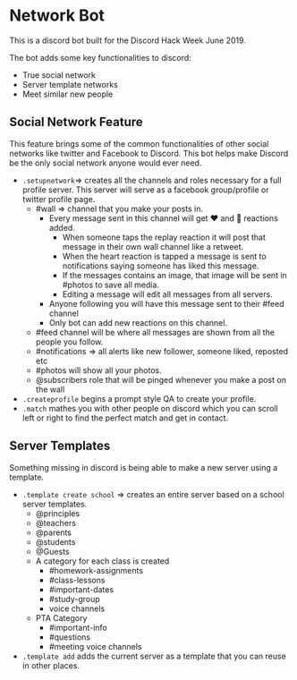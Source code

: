 # Network Bot

This is a discord bot built for the Discord Hack Week June 2019.

The bot adds some key functionalities to discord:

- True social network
- Server template networks
- Meet similar new people

## Social Network Feature

This feature brings some of the common functionalities of other social networks like twitter and Facebook to Discord. This bot helps make Discord be the only social network anyone would ever need.

- `.setupnetwork`=> creates all the channels and roles necessary for a full profile server. This server will serve as a facebook group/profile or twitter profile page.
  - #wall => channel that you make your posts in. 
    - Every message sent in this channel will get ❤️ and 🔄 reactions added. 
      - When someone taps the replay reaction it will post that message in their own wall channel like a retweet.
      - When the heart reaction is tapped a message is sent to notifications saying someone has liked this message. 
      - If the messages contains an image, that image will be sent in #photos to save all media.
      - Editing a message will edit all messages from all servers. 
    - Anyone following you will have this message sent to their #feed channel
    - Only bot can add new reactions on this channel. 
  - #feed channel will be where all messages are shown from all the people you follow.
  - #notifications => all alerts like new follower, someone liked, reposted etc
  - #photos will show all your photos.
  - @subscribers role that will be pinged whenever you make a post on the wall
- `.createprofile` begins a prompt style QA to create your profile.
- `.match` mathes you with other people on discord which you can scroll left or right to find the perfect match and get in contact.

## Server Templates

Something missing in discord is being able to make a new server using a template. 

- `.template create school` => creates an entire server based on a school server templates. 
  - @principles
  - @teachers
  - @parents
  - @students
  - @Guests
  - A category for each class is created
    - #homework-assignments
    - #class-lessons
    - #important-dates
    - #study-group
    - voice channels
  - PTA Category
    - #important-info
    - #questions
    - #meeting voice channels
- `.template add` adds the current server as a template that you can reuse in other places.
  
